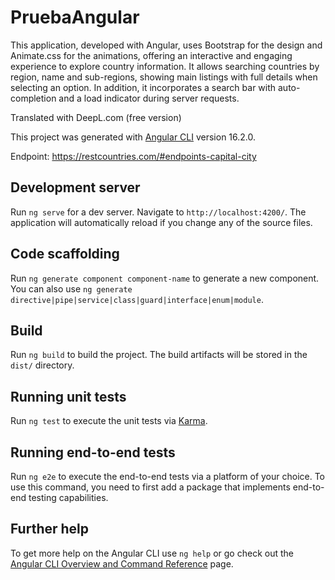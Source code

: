 # PruebaAngular
This application, developed with Angular, uses Bootstrap for the design and Animate.css for the animations, offering an interactive and engaging experience to explore country information. It allows searching countries by region, name and sub-regions, showing main listings with full details when selecting an option. In addition, it incorporates a search bar with auto-completion and a load indicator during server requests.

Translated with DeepL.com (free version)

This project was generated with [Angular CLI](https://github.com/angular/angular-cli) version 16.2.0.

Endpoint: https://restcountries.com/#endpoints-capital-city

## Development server

Run `ng serve` for a dev server. Navigate to `http://localhost:4200/`. The application will automatically reload if you change any of the source files.

## Code scaffolding

Run `ng generate component component-name` to generate a new component. You can also use `ng generate directive|pipe|service|class|guard|interface|enum|module`.

## Build

Run `ng build` to build the project. The build artifacts will be stored in the `dist/` directory.

## Running unit tests

Run `ng test` to execute the unit tests via [Karma](https://karma-runner.github.io).

## Running end-to-end tests

Run `ng e2e` to execute the end-to-end tests via a platform of your choice. To use this command, you need to first add a package that implements end-to-end testing capabilities.

## Further help

To get more help on the Angular CLI use `ng help` or go check out the [Angular CLI Overview and Command Reference](https://angular.io/cli) page.
